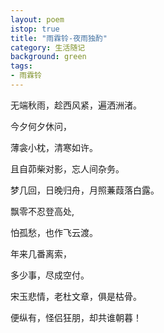 ```yaml
---
layout: poem
istop: true
title: "雨霖铃-夜雨独酌"
category: 生活随记
background: green
tags:
- 雨霖铃
---
```


无端秋雨，趁西风紧，遍洒洲渚。


今夕何夕休问，


薄衾小枕，清寒如许。


且自茆柴对影，忘人间杂务。


梦几回，日晚归舟，月照蒹葭落白露。


飘零不忍登高处,


怕孤愁，也作飞云渡。


年来几番离索，


多少事，尽成空付。


宋玉悲情，老杜文章，俱是枯骨。


便纵有，怪侣狂朋，却共谁朝暮！

